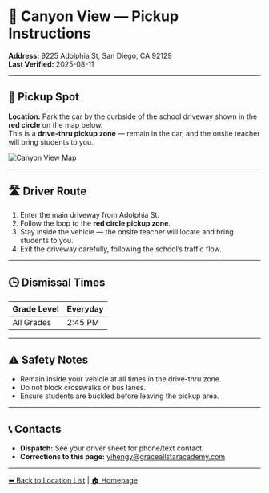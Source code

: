 # 🚌 Canyon View — Pickup Instructions

**Address:** 9225 Adolphia St, San Diego, CA 92129  
**Last Verified:** 2025-08-11

---

## 📍 Pickup Spot
**Location:** Park the car by the curbside of the school driveway shown in the **red circle** on the map below.  
This is a **drive-thru pickup zone** — remain in the car, and the onsite teacher will bring students to you.

![Canyon View Map](Canyon_View.jpg)

---

## 🛣️ Driver Route
1. Enter the main driveway from Adolphia St.  
2. Follow the loop to the **red circle pickup zone**.  
3. Stay inside the vehicle — the onsite teacher will locate and bring students to you.  
4. Exit the driveway carefully, following the school’s traffic flow.

---

## 🕒 Dismissal Times

| Grade Level | Everyday |
|-------------|----------|
| All Grades  | 2:45 PM  |

---

## ⚠ Safety Notes
- Remain inside your vehicle at all times in the drive-thru zone.  
- Do not block crosswalks or bus lanes.  
- Ensure students are buckled before leaving the pickup area.

---

## 📞 Contacts
- **Dispatch:** See your driver sheet for phone/text contact.  
- **Corrections to this page:** [yihengy@graceallstaracademy.com](mailto:yihengy@graceallstaracademy.com)

---

[⬅ Back to Location List](../Location_detail.md) | [🏠 Homepage](../README.md)
